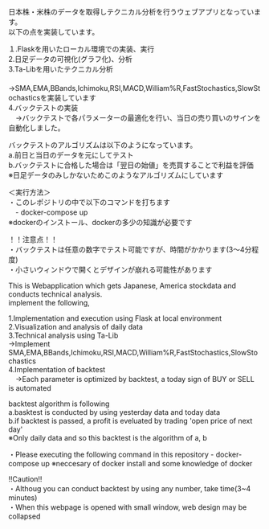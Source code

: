 日本株・米株のデータを取得しテクニカル分析を行うウェブアプリとなっています。  
以下の点を実装しています。    

１.Flaskを用いたローカル環境での実装、実行  
2.日足データの可視化(グラフ化)、分析  
3.Ta-Libを用いたテクニカル分析  
　→SMA,EMA,BBands,Ichimoku,RSI,MACD,William%R,FastStochastics,SlowStochasticsを実装しています  
4.バックテストの実装  
　→バックテストで各パラメーターの最適化を行い、当日の売り買いのサインを自動化しました。    

バックテストのアルゴリズムは以下のようになっています。  
a.前日と当日のデータを元にしてテスト  
b.バックテストに合格した場合は「翌日の始値」を売買することで利益を評価  
※日足データのみしかないためこのようなアルゴリズムにしています    

＜実行方法＞  
・このレポジトリの中で以下のコマンドを打ちます  
　- docker-compose up  
※dockerのインストール、dockerの多少の知識が必要です    

！！注意点！！  
・バックテストは任意の数字でテスト可能ですが、時間がかかります(3〜4分程度)  
・小さいウィンドウで開くとデザインが崩れる可能性があります      


This is Webapplication which gets Japanese, America stockdata and conducts technical analysis.  
implement the following,    

1.Implementation and execution using Flask at local environment  
2.Visualization and analysis of daily data  
3.Technical analysis using Ta-Lib  
 →Implement SMA,EMA,BBands,Ichimoku,RSI,MACD,William%R,FastStochastics,SlowStochastics  
4.Implementation of backtest  
　→Each parameter is optimized by backtest, a today sign of BUY or SELL is automated    
 
backtest algorithm is following  
a.basktest is conducted by using yesterday data and today data  
b.if backtest is passed, a profit is eveluated by trading 'open price of next day'  
※Only daily data and so this backtest is the algorithm of a, b    

<How to executing>  
・Please executing the following command in this repository  
 - docker-compose up  
※neccesary of docker install and some knowledge of docker    

!!Caution!!  
・Althoug you can conduct backtest by using any number, take time(3~4 minutes)  
・When this webpage is opened with small window, web design may be collapsed
